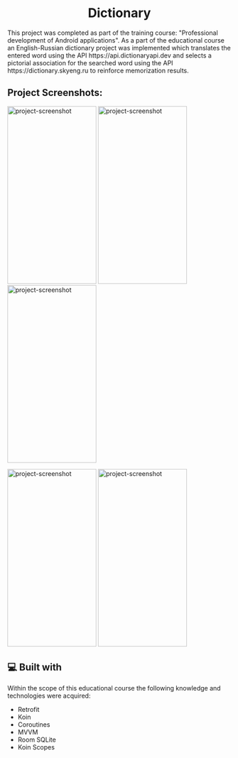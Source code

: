 <h1 align="center" id="title">Dictionary</h1>

<p id="description">This project was completed as part of the training course: "Professional development of Android applications". As a part of the educational course an English-Russian dictionary project was implemented which translates the entered word using the API https://api.dictionaryapi.dev and selects a pictorial association for the searched word using the API https://dictionary.skyeng.ru to reinforce memorization results.</p>

<h2>Project Screenshots:</h2>

<img src="https://i.ibb.co.com/kX4W1Tm/1695197848016.jpg" alt="project-screenshot" width="200" height="400/"> <img src="https://i.ibb.co.com/8DV64Kd/1695197848002.jpg" alt="project-screenshot" width="200" height="400/"> <img src="https://i.ibb.co.com/pdQCrGx/1695197847993.jpg" alt="project-screenshot" width="200" height="400/">

<img src="https://i.ibb.co.com/Ltn3NGg/1695197847965.jpg" alt="project-screenshot" width="200" height="400/"> <img src="https://i.ibb.co.com/N1WV2sV/1695197847981.jpg" alt="project-screenshot" width="200" height="400/">

<h2>💻 Built with</h2>

Within the scope of this educational course the following knowledge and technologies were acquired:

*   Retrofit
*   Koin
*   Coroutines
*   MVVM
*   Room SQLite
*   Koin Scopes

